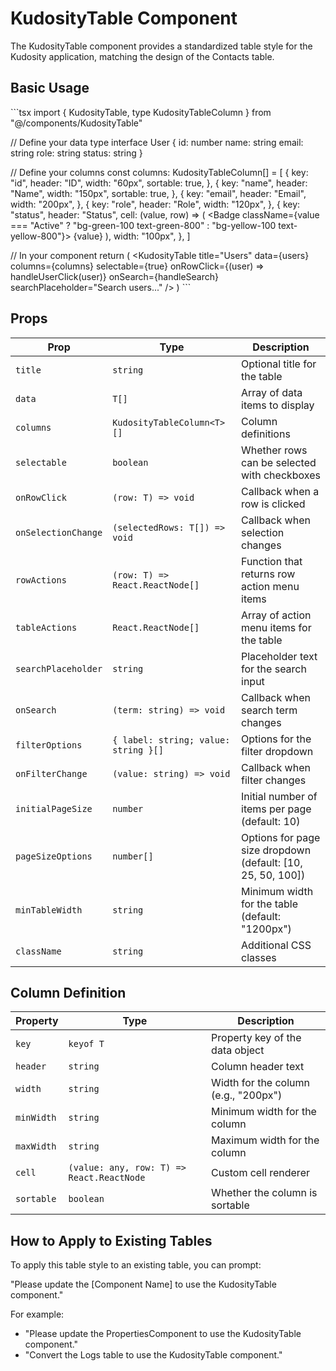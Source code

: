 # KudosityTable Component

The KudosityTable component provides a standardized table style for the Kudosity application, matching the design of the Contacts table.

## Basic Usage

\`\`\`tsx
import { KudosityTable, type KudosityTableColumn } from "@/components/KudosityTable"

// Define your data type
interface User {
  id: number
  name: string
  email: string
  role: string
  status: string
}

// Define your columns
const columns: KudosityTableColumn<User>[] = [
  {
    key: "id",
    header: "ID",
    width: "60px",
    sortable: true,
  },
  {
    key: "name",
    header: "Name",
    width: "150px",
    sortable: true,
  },
  {
    key: "email",
    header: "Email",
    width: "200px",
  },
  {
    key: "role",
    header: "Role",
    width: "120px",
  },
  {
    key: "status",
    header: "Status",
    cell: (value, row) => (
      <Badge className={value === "Active" ? "bg-green-100 text-green-800" : "bg-yellow-100 text-yellow-800"}>
        {value}
      </Badge>
    ),
    width: "100px",
  },
]

// In your component
return (
  <KudosityTable
    title="Users"
    data={users}
    columns={columns}
    selectable={true}
    onRowClick={(user) => handleUserClick(user)}
    onSearch={handleSearch}
    searchPlaceholder="Search users..."
  />
)
\`\`\`

## Props

| Prop | Type | Description |
|------|------|-------------|
| `title` | `string` | Optional title for the table |
| `data` | `T[]` | Array of data items to display |
| `columns` | `KudosityTableColumn<T>[]` | Column definitions |
| `selectable` | `boolean` | Whether rows can be selected with checkboxes |
| `onRowClick` | `(row: T) => void` | Callback when a row is clicked |
| `onSelectionChange` | `(selectedRows: T[]) => void` | Callback when selection changes |
| `rowActions` | `(row: T) => React.ReactNode[]` | Function that returns row action menu items |
| `tableActions` | `React.ReactNode[]` | Array of action menu items for the table |
| `searchPlaceholder` | `string` | Placeholder text for the search input |
| `onSearch` | `(term: string) => void` | Callback when search term changes |
| `filterOptions` | `{ label: string; value: string }[]` | Options for the filter dropdown |
| `onFilterChange` | `(value: string) => void` | Callback when filter changes |
| `initialPageSize` | `number` | Initial number of items per page (default: 10) |
| `pageSizeOptions` | `number[]` | Options for page size dropdown (default: [10, 25, 50, 100]) |
| `minTableWidth` | `string` | Minimum width for the table (default: "1200px") |
| `className` | `string` | Additional CSS classes |

## Column Definition

| Property | Type | Description |
|----------|------|-------------|
| `key` | `keyof T` | Property key of the data object |
| `header` | `string` | Column header text |
| `width` | `string` | Width for the column (e.g., "200px") |
| `minWidth` | `string` | Minimum width for the column |
| `maxWidth` | `string` | Maximum width for the column |
| `cell` | `(value: any, row: T) => React.ReactNode` | Custom cell renderer |
| `sortable` | `boolean` | Whether the column is sortable |

## How to Apply to Existing Tables

To apply this table style to an existing table, you can prompt:

"Please update the [Component Name] to use the KudosityTable component."

For example:
- "Please update the PropertiesComponent to use the KudosityTable component."
- "Convert the Logs table to use the KudosityTable component."
